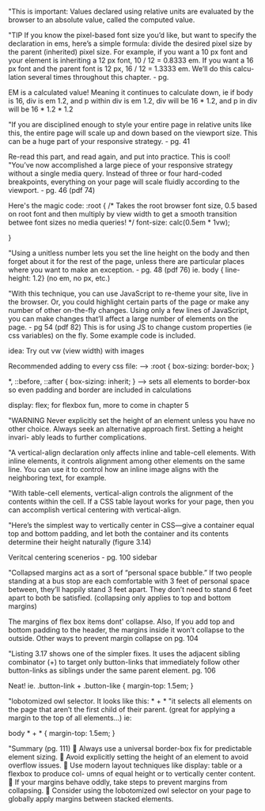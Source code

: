 "This is important: Values declared using relative units are evaluated by the browser to an absolute value, called the computed value.

"TIP If you know the pixel-based font size you’d like, but want to specify the declaration in ems, here’s a simple formula: divide the desired pixel size by the parent (inherited) pixel size. For example, if you want a 10 px font and your element is inheriting a 12 px font, 10 / 12 = 0.8333 em. If you want a 16 px font and the parent font is 12 px, 16 / 12 = 1.3333 em. We’ll do this calcu- lation several times throughout this chapter. - pg. 

EM is a calculated value! Meaning it continues to calculate down, ie if body is 16, div is em 1.2, and p within div is em 1.2, div will be 16 * 1.2, and p in div will be 16 * 1.2 * 1.2

"If you are disciplined enough to style your entire page in relative units like this, the entire page will scale up and down based on the viewport size. This can be a huge part of your responsive strategy. - pg. 41

Re-read this part, and read again, and put into practice. This is cool! "You’ve now accomplished a large piece of your responsive strategy without a single media query. Instead of three or four hard-coded breakpoints, everything on your page will scale fluidly according to the viewport. - pg. 46 (pdf 74)

Here's the magic code:
:root {
    /* Takes the root browser font size, 0.5 based on root font and then multiply by view width to get a smooth transition betwee font sizes
    no media queries! */
    font-size: calc(0.5em * 1vw);

}

"Using a unitless number lets you set the line height on the body and then forget about it for the rest of the page, unless there are particular places where you want to make an exception. - pg. 48 (pdf 76)
ie. body { line-height: 1.2} (no em, no px, etc.)

"With this technique, you can use JavaScript to re-theme your site, live in the browser. Or, you could highlight certain parts of the page or make any number of other on-the-fly changes. Using only a few lines of JavaScript, you can make changes that’ll affect a large number of elements on the page. - pg 54 (pdf 82)
This is for using JS to change custom properties (ie css variables) on the fly. Some example code is included.

idea: Try out vw (view width) with images

Recommended adding to every css file:
-->
:root {
    box-sizing: border-box;
}

*,
::before,
::after {
    box-sizing: inherit;
}
-->
sets all elements to border-box so even padding and border are included in calculations

display: flex;
for flexbox fun, more to come in chapter 5

"WARNING Never explicitly set the height of an element unless you have no other choice. Always seek an alternative approach first. Setting a height invari- ably leads to further complications.

"A vertical-align declaration only affects inline and table-cell elements. With inline elements, it controls alignment among other elements on the same line. You can use it to control how an inline image aligns with the neighboring text, for example.

"With table-cell elements, vertical-align controls the alignment of the contents within the cell. If a CSS table layout works for your page, then you can accomplish vertical centering with vertical-align.

"Here’s the simplest way to vertically center in CSS—give a container equal top and bottom padding, and let both the container and its contents determine their height naturally (figure 3.14)

Veritcal centering scenerios - pg. 100 sidebar

"Collapsed margins act as a sort of “personal space bubble.” If two people standing at a bus stop are each comfortable with 3 feet of personal space between, they’ll happily stand 3 feet apart. They don’t need to stand 6 feet apart to both be satisfied. (collapsing only applies to top and bottom margins)

The margins of flex box items dont' collapse. Also, If you add top and bottom padding to the header, the margins inside it won’t collapse to the outside. Other ways to prevent margin collapse on pg. 104

"Listing 3.17 shows one of the simpler fixes. It uses the adjacent sibling combinator (+) to target only button-links that immediately follow other button-links as siblings under the same parent element. pg. 106

Neat! ie.
.button-link + .button-like {
    margin-top: 1.5em;
}

"lobotomized owl selector. It looks like this: * + *
"it selects all elements on the page that aren’t the first child of their parent. (great for applying a margin to the top of all elements...)
ie:

body * + * {
    margin-top: 1.5em;
}

"Summary (pg. 111)
 Always use a universal border-box fix for predictable element sizing.
 Avoid explicitly setting the height of an element to avoid overflow issues.
 Use modern layout techniques like display: table or a flexbox to produce col-
umns of equal height or to vertically center content.
 If your margins behave oddly, take steps to prevent margins from collapsing.
 Consider using the lobotomized owl selector on your page to globally apply
margins between stacked elements.